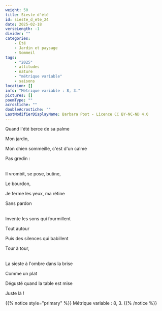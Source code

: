 ```yaml
---
weight: 50
title: Sieste d'été
id: sieste_d_ete_24
date: 2025-02-18
verseLength: -1
divider: ""
categories:
    - Eté
    - Jardin et paysage
    - Sommeil
tags:
    - "2025"
    - attitudes
    - nature
    - "métrique variable"
    - saisons
location: []
info: "Métrique variable : 8, 3."
pictures: []
poemType: ""
acrostiche: ""
doubleAcrostiche: ""
LastModifierDisplayName: Barbara Post - Licence CC BY-NC-ND 4.0
---
```

Quand l'été berce de sa palme

Mon jardin,

Mon chien sommeille, c'est d'un calme

Pas gredin :

 \
Il vrombit, se pose, butine,

Le bourdon,

Je ferme les yeux, ma rétine

Sans pardon

 \
Invente les sons qui fourmillent

Tout autour

Puis des silences qui babillent

Tour à tour,

 \
La sieste à l'ombre dans la brise

Comme un plat

Dégusté quand la table est mise

Juste là !

<!-- FM:Snippet:Start data:{"id":"_simpleNotice","fields":[{"name":"content","value":""}]} -->
{{% notice style="primary" %}}
Métrique variable : 8, 3.
{{% /notice %}}
<!-- FM:Snippet:End -->